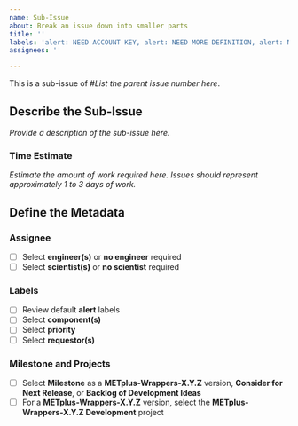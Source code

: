 ```yaml
---
name: Sub-Issue
about: Break an issue down into smaller parts
title: ''
labels: 'alert: NEED ACCOUNT KEY, alert: NEED MORE DEFINITION, alert: NEED CYCLE ASSIGNMENT, type: sub-issue'
assignees: ''

---
```


This is a sub-issue of #*List the parent issue number here*.

## Describe the Sub-Issue ##
*Provide a description of the sub-issue here.*

### Time Estimate ###
*Estimate the amount of work required here.*
*Issues should represent approximately 1 to 3 days of work.*

## Define the Metadata ##

### Assignee ###
- [ ] Select **engineer(s)** or **no engineer** required
- [ ] Select **scientist(s)** or **no scientist** required

### Labels ###
- [ ] Review default **alert** labels
- [ ] Select **component(s)**
- [ ] Select **priority**
- [ ] Select **requestor(s)**

### Milestone and Projects ###
- [ ] Select **Milestone** as a **METplus-Wrappers-X.Y.Z** version, **Consider for Next Release**, or **Backlog of Development Ideas**
- [ ] For a **METplus-Wrappers-X.Y.Z** version, select the **METplus-Wrappers-X.Y.Z Development** project
